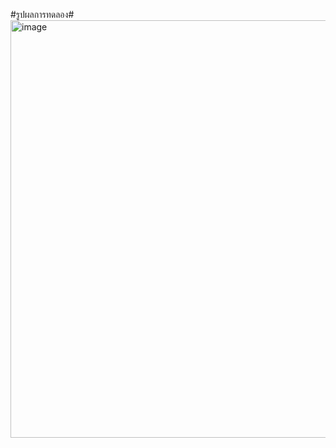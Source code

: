 #รูปผลการทดลอง#
<img width="1188" height="668" alt="image" src="https://github.com/user-attachments/assets/724513e5-fc1e-4177-bb57-a9b152a6fce5" />
